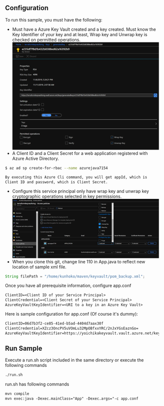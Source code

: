 ## Configuration

To run this sample, you must have the following:

* Must have a Azure Key Vault created and a key created. Must know the Key Identifier of your key and at least, Wrap key and Unwrap key is checked on permitted operations.
![KeyIdentifier](https://github.com/bedro96/keyvault/blob/master/keyIdentifier.PNG)
* A Client ID and a Client Secret for a web application registered with Azure Active Directory.
```bash
$ az ad sp create-for-rbac --name azurejava7154
```
    By executing this Azure Cli command, you will get appId, which is Client ID and password, which is Client Secret.
* Configure this service principal only have wrap key and unwrap key cryptographic operations selected in key permissions.
![KeyIdentifier](https://github.com/bedro96/keyvault/blob/master/keyvault_access_policies.PNG)
* When you clone this git, change line 110 in App.java to reflect new location of sample xml file.
```java
String filePath = "/home/kunhoko/maven/keyvault/pom_backup.xml";
```
Once you have all prerequisite information, configure app.conf
```
ClientID=<Client ID of your Service Principal>
ClientCredential=<Client Secret of your Service Principal>
AzureKeyVaultKeyIdentifier=<URI to a key in an Azure Key Vault>
```

Here is sample configuration for app.conf (Of course it's dummy):
```
ClientID=06d7b3f2-ce85-41ed-b5ad-4404d7aax30f
ClientCredential=XZcz3OncPV5uVOmLu32MpOBfxxYRC/2nJxYGsEaznGo=
AzureKeyVaultKeyIdentifier=https://yoichikakeyvault.vault.azure.net/keys/yoichisecurekey/3695f67774ee49b48fc4eca21966af49
```

## Run Sample
Execute a run.sh script included in the same directory or execute the following commands
```bash
./run.sh 
```
run.sh has following commands
```
mvn compile
mvn exec:java -Dexec.mainClass="App" -Dexec.args="-c app.conf
```